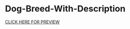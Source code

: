 # Dog-Breed-With-Description
<a href="https://sonia1183.github.io/Dog-Breed-With-Description/">CLICK HERE FOR PREVIEW</a>
